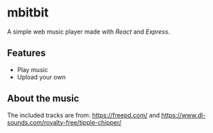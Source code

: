# mbitbit

A simple web music player made with *React* and *Express*.

## Features

* Play music
* Upload your own

## About the music
The included tracks are from: https://freepd.com/ and https://www.dl-sounds.com/royalty-free/tipple-chipper/
